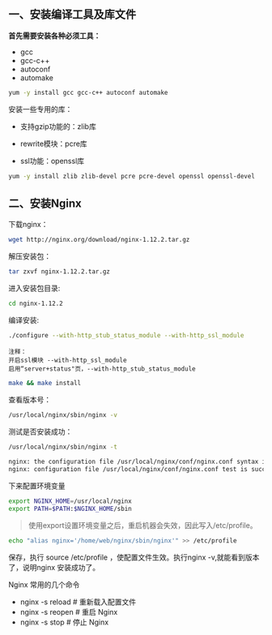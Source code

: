 ## 一、安装编译工具及库文件

**首先需要安装各种必须工具：**

* gcc
* gcc-c++
* autoconf
* automake

```bash
yum -y install gcc gcc-c++ autoconf automake
```

安装一些专用的库：

* 支持gzip功能的：zlib库

* rewrite模块：pcre库

* ssl功能：openssl库

```bash
yum -y install zlib zlib-devel pcre pcre-devel openssl openssl-devel
```

## 二、安装Nginx

下载nginx：

```bash
wget http://nginx.org/download/nginx-1.12.2.tar.gz
```

解压安装包：
```bash
tar zxvf nginx-1.12.2.tar.gz
```

进入安装包目录:
```bash
cd nginx-1.12.2
```

编译安装:
```bash
./configure --with-http_stub_status_module --with-http_ssl_module
```

```
注释：
开启ssl模块 --with-http_ssl_module
启用“server+status"页，--with-http_stub_status_module
```

```bash
make && make install
```

查看版本号：
```bash
/usr/local/nginx/sbin/nginx -v
```

测试是否安装成功：
```bash
/usr/local/nginx/sbin/nginx -t
 
nginx: the configuration file /usr/local/nginx/conf/nginx.conf syntax is ok
nginx: configuration file /usr/local/nginx/conf/nginx.conf test is successful
```

下来配置环境变量
```bash
export NGINX_HOME=/usr/local/nginx
export PATH=$PATH:$NGINX_HOME/sbin
```
>使用export设置环境变量之后，重启机器会失效，因此写入/etc/profile。

```bash
echo "alias nginx='/home/web/nginx/sbin/nginx'" >> /etc/profile
```
保存，执行 source /etc/profile ，使配置文件生效。执行nginx -v,就能看到版本了，说明nginx 安装成功了。

Nginx 常用的几个命令

* nginx -s reload            # 重新载入配置文件
* nginx -s reopen            # 重启 Nginx
* nginx -s stop              # 停止 Nginx
